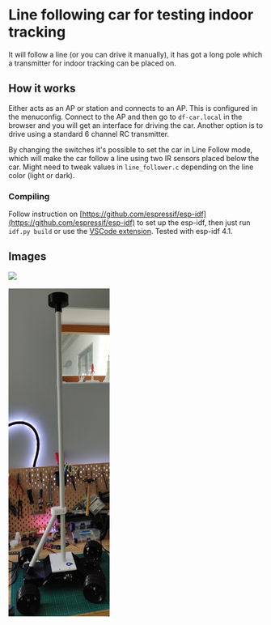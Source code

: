 # Line following car for testing indoor tracking
It will follow a line (or you can drive it manually), it has got a long pole which a transmitter for indoor tracking can be placed on. 

## How it works
Either acts as an AP or station and connects to an AP. This is configured in the menuconfig. Connect to the AP and then go to `df-car.local` in the browser and you will get an interface for driving the car. Another option is to drive using a standard 6 channel RC transmitter.

By changing the switches it's possible to set the car in Line Follow mode, which will make the car follow a line using two IR sensors placed below the car. Might need to tweak values in `line_follower.c` depending on the line color (light or dark).

### Compiling
Follow instruction on [https://github.com/espressif/esp-idf](https://github.com/espressif/esp-idf) to set up the esp-idf, then just run `idf.py build` or use the [VSCode extension](https://github.com/espressif/vscode-esp-idf-extension). Tested with esp-idf 4.1.

## Images
<img src="/.github/car2.jpg"/>
<p float="left">
  <img src="/.github/car1.jpg" width="200"/>
</p>

